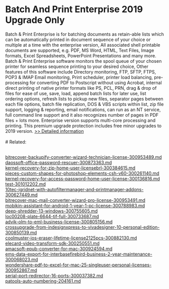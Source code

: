# Batch And Print Enterprise 2019 Upgrade Only
Batch & Print Enterprise is for batching documents as retain-able lists which can be automatically printed in document sequence of your choice or multiple at a time with the enterprise version, All associated shell printable documents are supported, e.g. PDF, MS Word, HTML, Text Files, Image formats, Excel Spreadsheets, PowerPoint Presentations and many more.
Batch & Print Enterprise software monitors the spool queue of your chosen printer for seamless sequence printing to your desired choice, Other features of this software include Directory monitoring, FTP, SFTP, FTPS, POP3 & IMAP Email monitoring, Print scheduler, printer load balancing, pre-processing for converting PDF to Postscript without using Acrobat, internal direct printing of native printer formats like PS, PCL, PRN, drag & drop of files for ease of use, save, load, append batch lists for later use, list ordering options, refresh lists to pickup new files, separator pages between each file options, batch file replication, DOS & VBS scripts within list, zip file support, logging & reporting, email notifications, can run as an NT service, full command line support and it also recognizes number of pages in PDF files + lots more.
Enterprise version supports multi-core processing and printing.
This premium upgrade protection includes free minor upgrades to 2019 version.
[>> Detailed information](https://secure.shareit.com/shareit/product.html?productid=300978274&affiliateid=200057808)<br/><br/># Related:

<br />[bitrecover-backupify-converter-wizard-technician-license-300953489.md](https://github.com/downloadplanet/downloadplanet/blob/main/bitrecover-backupify-converter-wizard-technician-license-300953489.md)<br />[daossoft-office-password-rescuer-300873363.md](https://github.com/downloadplanet/downloadplanet/blob/main/daossoft-office-password-rescuer-300873363.md)<br />[kernel-recovery-for-zip-home-user-licensebrl-300384615.md](https://github.com/downloadplanet/downloadplanet/blob/main/kernel-recovery-for-zip-home-user-licensebrl-300384615.md)<br />[pieces-custom-shapes-for-photoshop-elements-csh-v60-300261140.md](https://github.com/downloadplanet/downloadplanet/blob/main/pieces-custom-shapes-for-photoshop-elements-csh-v60-300261140.md)<br />[kernel-recovery-for-access-password-home-user-license-300136816.md](https://github.com/downloadplanet/downloadplanet/blob/main/kernel-recovery-for-access-password-home-user-license-300136816.md)<br />[test-301012202.md](https://github.com/downloadplanet/downloadplanet/blob/main/test-301012202.md)<br />[10tec-igridnet-with-autofiltermanager-and-printmanager-addons-300627449.md](https://github.com/downloadplanet/downloadplanet/blob/main/10tec-igridnet-with-autofiltermanager-and-printmanager-addons-300627449.md)<br />[bitrecover-mac-mail-converter-wizard-pro-license-300953491.md](https://github.com/downloadplanet/downloadplanet/blob/main/bitrecover-mac-mail-converter-wizard-pro-license-300953491.md)<br />[mobikin-assistant-for-android-1-year-1-pc-license-300788983.md](https://github.com/downloadplanet/downloadplanet/blob/main/mobikin-assistant-for-android-1-year-1-pc-license-300788983.md)<br />[deep-shredder-13-windows-300755605.md](https://github.com/downloadplanet/downloadplanet/blob/main/deep-shredder-13-windows-300755605.md)<br />[loc00208-plate-6644-tif-full-300733687.md](https://github.com/downloadplanet/downloadplanet/blob/main/loc00208-plate-6644-tif-full-300733687.md)<br />[advik-olm-to-eml-business-license-300805156.md](https://github.com/downloadplanet/downloadplanet/blob/main/advik-olm-to-eml-business-license-300805156.md)<br />[crossupgrade-from-indesignxpress-to-vivadesigner-10-personal-edition-300850139.md](https://github.com/downloadplanet/downloadplanet/blob/main/crossupgrade-from-indesignxpress-to-vivadesigner-10-personal-edition-300850139.md)<br />[coolmuster-ios-eraser-lifetime-license2125pcs-300882130.md](https://github.com/downloadplanet/downloadplanet/blob/main/coolmuster-ios-eraser-lifetime-license2125pcs-300882130.md)<br />[elecard-video-transform-sdk-300250551.md](https://github.com/downloadplanet/downloadplanet/blob/main/elecard-video-transform-sdk-300250551.md)<br />[amacsoft-epub-converter-for-mac-300924594.md](https://github.com/downloadplanet/downloadplanet/blob/main/amacsoft-epub-converter-for-mac-300924594.md)<br />[ems-data-export-for-interbasefirebird-business-2-year-maintenance-300068023.md](https://github.com/downloadplanet/downloadplanet/blob/main/ems-data-export-for-interbasefirebird-business-2-year-maintenance-300068023.md)<br />[wondershare-pdf-to-excel-for-mac-25-singleuser-personal-licenses-300952867.md](https://github.com/downloadplanet/downloadplanet/blob/main/wondershare-pdf-to-excel-for-mac-25-singleuser-personal-licenses-300952867.md)<br />[serial-port-redirector-16-ports-300037382.md](https://github.com/downloadplanet/downloadplanet/blob/main/serial-port-redirector-16-ports-300037382.md)<br />[patools-auto-numbering-204161.md](https://github.com/downloadplanet/downloadplanet/blob/main/patools-auto-numbering-204161.md)